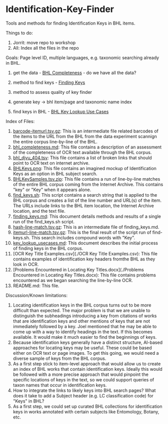 # Identification-Key-Finder
Tools and methods for finding Identification Keys in BHL items. 

Things to do:

1. Jorrit: move repo to workshop 
2. All: Index all the files in the repo

Goals: Page level ID, multiple languages, e.g. taxonomic searching already in BHL.

1. get the data - [BHL Completeness](./bhl_completeness.md) - do we have all the data?

2. method to find keys - [Finding Keys](./finding_keys.md) 

3. method to assess quality of key finder

4. generate key -> bhl item/page and taxonomic name index

5. find keys in BHL - [BHL Key Lookup Use Cases](./key_lookup_usecases.md)

Index of Files:

1. [barcode-itemurl.tsv.gz](./barcode-itemurl.tsv.gz): This is an intermediate file related barcodes of the items to the URL from the BHL from the data experiment scannign the entire corpus line-by-line of the BHL.
2. [bhl_completeness.md](./bhl_completeness.md): This file contains a description of an assessment of the completeness of OCR text available through the BHL corpus.
3. [bhl_djvu_404.tsv](./bhl_djvu_404.tsv): This file contains a list of broken links that should point to OCR text on internet archive.
4. [BHLKeys.png](./BHLKeys.png): This file contains an imagined mockup of Identification Keys as an option in BHL subject search.
5. [BHLKeySamples.tsv.zip](./BHLKeySamples.tsv.zip): This file contains a run of line-by-line matches of the entire BHL corpus coming from the Internet Archive. This contains "key" or "Key" when it appears alone.
6. [find_keys.sh](./find_keys.sh): This script contains a search string that is applied to the BHL corpus and creates a list of the line number and URL(s) of the item. The URLs include links to the BHL item location, the Internet Archive location, and the text file.
7. [finding_keys.md](./finding_keys.md): This document details methods and results of a single run of the find_keys.sh script.
8. [hash-line-match.tsv.gz](./hash-line-match.tsv.gz): This is an intermediate file of finding_keys.md.
9. [itemurl-line-match.tsv.gz](./itemurl-line-match.tsv.gz): This is the final result of the script run of find-keys.sh. This search includes compound words with "Key".
10. [key_lookup_usecases.md](./key_lookup_usecases.md): This document describes the initial process of finding keys in the BHL corpus. 
11. [OCR Key Title Examples.csv](./OCR Key Title Examples.csv): This file contains examples of identification key headers fromthe BHL as they look in OCR.
12. [Problems Encountered in Locating Key Titles.docx](./Problems Encountered in Locating Key Titles.docx): This file contains problems encountered as we began searching the line-by-line OCR.
13. README.md: This file.
	
Discussion/Known limitations:

1. Locating identification keys in the BHL corpus turns out to be more difficult than expected.  The major problem is that we are unable to distinguish the subheadings introducing a key from citations of works that are identification keys and other mentions of keys that are not immediately followed by a key. Joel mentioned that he may be able to come up with a way to identify headings in the text. If this becomes available.  It would make it much easier to find the beginnings of keys.
2. Because identification keys generally have a distinct structure, AI-based approaches for locating keys may be useful. These could be based either on OCR text or page images. To get this going, we would need a diverse sample of keys from the BHL corpus.
3. As a first step stick to item-level approach that would allow us to create an index of BHL works that contain identification keys. Ideally this would be followed with a more precise approach that would pinpoint the specific locations of keys in the text, so we could support queries of taxon names that occur in identification keys. 
4. How to integrate the links to likely keys into BHL search pages? What does it take to add a Subject header (e.g. LC classification code) for "Keys" in BHL? 
5. As a first step, we could set up curated BHL collections for identification keys in works annotated with certain subjects like Entomology, Botany, etc.
